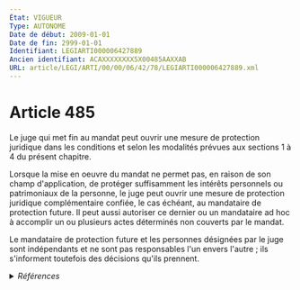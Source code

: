 ```yaml
---
État: VIGUEUR
Type: AUTONOME
Date de début: 2009-01-01
Date de fin: 2999-01-01
Identifiant: LEGIARTI000006427889
Ancien identifiant: ACAXXXXXXXX5X00485AAXXAB
URL: article/LEGI/ARTI/00/00/06/42/78/LEGIARTI000006427889.xml
---
```


<h1>Article 485</h1>

Le juge qui met fin au mandat peut ouvrir une mesure de protection juridique
dans les conditions et selon les modalités prévues aux sections 1 à 4 du présent
chapitre.<br />

Lorsque la mise en oeuvre du mandat ne permet pas, en raison de son champ
d'application, de protéger suffisamment les intérêts personnels ou patrimoniaux
de la personne, le juge peut ouvrir une mesure de protection juridique
complémentaire confiée, le cas échéant, au mandataire de protection future. Il
peut aussi autoriser ce dernier ou un mandataire ad hoc à accomplir un ou
plusieurs actes déterminés non couverts par le mandat.<br />

Le mandataire de protection future et les personnes désignées par le juge sont
indépendants et ne sont pas responsables l'un envers l'autre ; ils s'informent
toutefois des décisions qu'ils prennent.


<details>
  <summary><em>Références</em></summary>

  <h2>Articles faisant référence à l'article</h2>
  
  <ul>
    <li>
      <a href="https://legal.tricoteuses.fr//redirection/LEGIARTI000006284898?vers=git&vers=legifrance">LOI n° 2007-308 du 5 mars 2007 portant réforme de la protection juridique des majeurs - article 7 ENTIEREMENT_MODIF</a> CREATION cible
    </li>
  </ul>
  
  <h2>Références faites par l'article</h2>
  
  <ul>
    <li>
      1967-03-17 CITATION cible <a href="https://legal.tricoteuses.fr//redirection/LEGIARTI000031358172?vers=git&vers=legifrance">Décret n°67-223 du 17 mars 1967 pris pour l'application de la loi n° 65-557 du 10 juillet 1965 fixant le statut de la copropriété des immeubles bâtis - article 32 AUTONOME VIGUEUR, en vigueur depuis le 2015-10-24</a>
    </li>
    <li>
      2007-03-05 CREATION source <a href="https://legal.tricoteuses.fr//redirection/LEGIARTI000006284898?vers=git&vers=legifrance">LOI n° 2007-308 du 5 mars 2007 portant réforme de la protection juridique des majeurs - article 7 ENTIEREMENT_MODIF</a>
    </li>
    <li>
      2999-01-01 CITATION cible <a href="https://legal.tricoteuses.fr//redirection/LEGIARTI000038810503?vers=git&vers=legifrance">Code de procédure civile - article 1217 AUTONOME VIGUEUR, en vigueur depuis le 2019-07-25</a>
    </li>
    <li>
      2999-01-01 CITATION cible <a href="https://legal.tricoteuses.fr//redirection/LEGIARTI000020030911?vers=git&vers=legifrance">Code de procédure civile - article 1259-5 AUTONOME MODIFIE, en vigueur du 2009-01-01 au 2009-12-27</a>
    </li>
    <li>
      CODIFICATION source Loi 1803-03-14
    </li>
  </ul>
</details>

